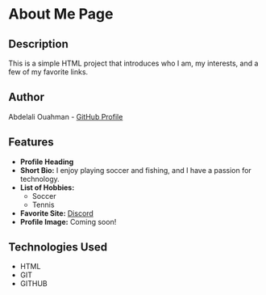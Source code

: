 # About Me Page

## Description

This is a simple HTML project that introduces who I am, my interests, and a few of my favorite links.

## Author

Abdelali Ouahman - [GitHub Profile](https://github.com/Abdelali95)

## Features

- **Profile Heading**
- **Short Bio:** I enjoy playing soccer and fishing, and I have a passion for technology.
- **List of Hobbies:**
  - Soccer
  - Tennis
- **Favorite Site:** [Discord](https://discord.com)
- **Profile Image:** Coming soon!

## Technologies Used

- HTML
- GIT
- GITHUB

